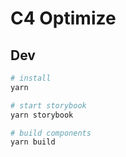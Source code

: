 # C4 Optimize

## Dev

```bash
# install
yarn

# start storybook
yarn storybook

# build components
yarn build
```

